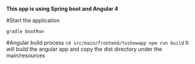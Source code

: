 **This app is using Spring boot and Angular 4**

#Start the application
```
gradle bootRun
```
#Angular build process
`
cd src/main/frontend/tvshowapp
npm run build
`
It will build the angular app and copy the dist directory under the main/resources
